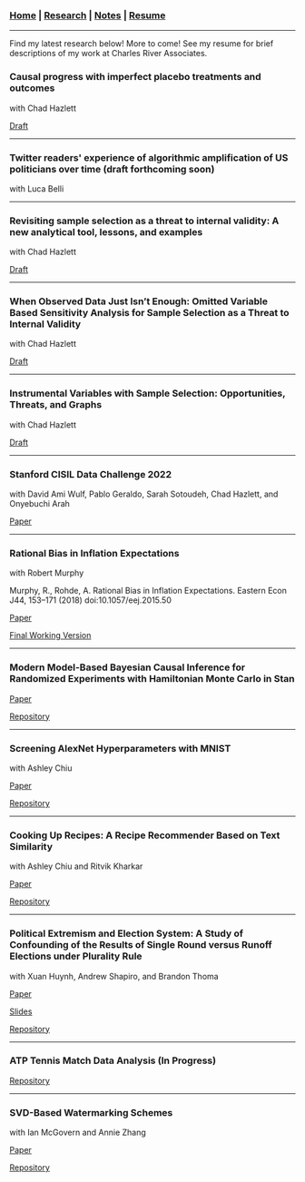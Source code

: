 ### [Home](README.md) | [Research](Research.md) | [Notes](Notes.md) | [Resume](docs/Adam_R_Rohde_Resume.pdf)


---

Find my latest research below! More to come! See my resume for brief descriptions of my work at Charles River Associates. 


### Causal progress with imperfect placebo treatments and outcomes
with Chad Hazlett

<!---In the quest to make defensible causal claims from observational data, it is sometimes possible to leverage information from “placebo outcomes” (aka “negative outcome controls”) or “placebo treatments”. Traditional approaches employing such information typically focus on point identification and assume (i) that these are “perfect placebos” (treatment has precisely zero effect on a placebo outcome, or placebo treatments have precisely zero effects on the outcome of interest); and (ii) that the placebo outcome/treatment suffers the same amount of confounding as does the real treatment- outcome relationship on some scale (“equi-confounding”). We show how the analysis of “omitted variable bias” in regression provides a flexible and powerful way to leverage information from placebo treatments and outcomes while relaxing these assumptions. Specifically, we provide a sensitivity analysis or partial identification framework in which users can see the implications of any claim they choose to make about the relative strengths of confounding suffered by a placebo treatment/outcome compared to the true treatment-outcome relationship, while allowing for “imperfect placebos” (e.g. placebo treatments with some non-zero effect on the outcome, placebo outcomes somewhat affected by the treatment). These tools can be used with any choice of placebo treatment or outcome, observed in the same dataset or in a separate one as the main treatment-outcome relationship. We also frame the conventional difference-in-difference approach as a special case of this, with a strict equi-confounding assumption regarding the pre-treatment outcome’s relationship to the treatment group indicator, to which our approach allows several useful relaxations. --->

[Draft](docs/Causal_progress_with_imperfect_placebos.pdf)

<!---![](images/Placebos.PNG)--->



---

### Twitter readers' experience of algorithmic amplification of US politicians over time (draft forthcoming soon)
with Luca Belli

<!---Designed and carried out causal study of algorithmic amplification experienced by US Twitter users for content generated by US national legislators. Paper and results are forthcoming. --->


---


### Revisiting sample selection as a threat to internal validity: A new analytical tool, lessons, and examples
with Chad Hazlett

<!---Researchers often seek to estimate the effect of a treatment on an outcome within a sample that has been drawn in some selective way from a larger population. Such selective sampling not only changes the population about which we make inferences, but can bias our estimate of the causal effect for the units in the sample, thus threatening the “internal validity” of the estimate (Campbell (1957)). Further, it is not possible to know what the causal effect would be in any other population of eventual interest if we cannot first obtain an unbiased estimate in the observed sample—a result we formalize below. That selective sampling can threaten even internal validity has long been known, and over the decades different research traditions have offered guidelines for assessing the threats to internal validity posed by sample selection. We employ formal graphical tools for causal reasoning to more fully and rigorously characterize the (i) the settings in which selective sampling does and does not bias the “internal effect estimate”, and (ii) the conditions under which this bias can theoretically be corrected, and how to do so. These results are collectively conveyed through a graphical criterion that investigators can apply in their circumstances to examine the threats to bias and opportunities for correction given a graphical causal model. A number of common lessons emerge, including that many forms of selection, including selection processes influenced by the treatment or a mediator, are not always problematic. That said, the central lesson is that many complications may arise, requiring the researcher to to use these tools to examine how selection processes bias the result or can be corrected under specific causal structures the user cannot reject as plausible.--->

[Draft](docs/Revisiting_Sample_Selection_as_a_Threat_to_Internal_Validity.pdf)

<!---![](images/DAGs_to_ISGs.PNG)--->

---

### When Observed Data Just Isn’t Enough: Omitted Variable Based Sensitivity Analysis for Sample Selection as a Threat to Internal Validity
with Chad Hazlett

<!---Sample selection is a common threat to the internal validity of causal effect estimates. While Rohde and Hazlett (20XX) discusses these threats at length and provides guidance on how covariate adjustment can be use to address them, what should researchers do when observed covariates are insufficient to eliminate these threats? We show how researchers can use omitted variable based sensitivity analyses to do this. In particular, we discuss the omitted variable based sensitivity analyses of Cinelli and Hazlett (2020) and Chernozhukov et al. (2022) and how these can be leveraged to evaluate threats from sample selection. However, since sample selection as a threat to internal validity is typically the result of collider stratification, the parameters in such sensitivity analyses can be difficult to interpret. We show how more interpretable expressions for the sensitivity parameters in these frameworks can be derived in some simple, parametric settings. Using these as a guide, we also propose bounds on the parameters for general, non-parametric settings using notions from information theory. A worked example and discussion are provided.--->

[Draft](docs/Sensitivity_Analysis_for_Sample_Selection_and_Internal_Validity.pdf)

<!---![](images/Sensitivity_bound.PNG)--->

---


### Instrumental Variables with Sample Selection: Opportunities, Threats, and Graphs
with Chad Hazlett

<!---In this paper, we discuss interesting cases in which sample selection presents opportunities to use instrumental variables and in which using instrumental variables can be used to overcome sample selection. However, we discuss how these opportunities may arise only in very specific settings, as is the case for credible instrumental variables in general. We also discuss the numerous threats that sample selection can pose to the credibility of instrumental variable approaches. To facilitate this discussion, we revise existing graphical criteria for instrumental variables to highlight the special role that sample selection plays in the instrumental variables setting. We do this by first introducing an extension to typical causal graphs that visualizes how sample selection alters the relationships between variables in the sample. We then provide rules (graphical criteria) that allow researchers to use these extended graphs to evaluate the key assumptions of instrumental variables in their own applications, while responsibly accounting for sample selection. In this way, we generalize recent discussions of sample selection and instrumental variables and connect these to existing graphical criteria. Moreover, we emphasize the importance of including a sample selection node in all causal graphs, warn of the dangers of applying simple heuristics about sample selection, and suggest that practitioners appeal to formal approaches like those we present to understand how sample selection may threaten the validity of instrumental variables in their specific applications.--->

[Draft](docs/Instrumental_Variables_and_Sample_Selection.pdf)

<!---![](images/IV_ISGs.PNG)--->

---
### Stanford CISIL Data Challenge 2022
with David Ami Wulf, Pablo Geraldo, Sarah Sotoudeh, Chad Hazlett, and Onyebuchi Arah

<!---Studied causal relationship between King County Metro Transit fare reinstatement on October 1, 2020 and ridership overall and by socio-economic group. Used an interrupted time series design and a variety of estimation strategies. Personal contribution: designed, conducted, and wrote up interrupted time series analyses.---> 


[Paper](docs/CISIL_Q1_Methods.pdf)

<!---![](images/Total Boardings and Alightings by Date.png)--->





---
### Rational Bias in Inflation Expectations
with Robert Murphy

<!---Using generalized method of moments, estimated a structural model of the economy to directly test hypotheses about whether inflation expectations respond rationally to food and energy price movements.--->

Murphy, R., Rohde, A. Rational Bias in Inflation Expectations. Eastern Econ J44, 153–171 (2018) doi:10.1057/eej.2015.50

[Paper](https://link.springer.com/article/10.1057%2Feej.2015.50)

[Final Working Version](docs/Rational-Bias-in-Inflation-Expectations-Working.pdf)

<!---![](images/Rational_Bias_Chart.PNG)--->

---
### Modern Model-Based Bayesian Causal Inference for Randomized Experiments with Hamiltonian Monte Carlo in Stan

<!---We explore the components of modern model-based Bayesian causal inferenece with a focus on randomized experiments. We discuss the potential outcomes framework, the Bayesian approach to causal inference, the MCMC sampling method Hamiltonian Monte Carlo, and the Stan probabilistic programming language. We also work through a simple example to illustrate how these components come together.--->

[Paper](docs/Bayesian-Causal-Inference-for-Randomized-Experiments-with-HMC.pdf)

[Repository](https://github.com/Adam-Rohde/Bayesian-Causal-Inference-for-Randomized-Experiments-with-HMC)

<!---![](images/PosteriorDistributions.PNG)--->

---
### Screening AlexNet Hyperparameters with MNIST
with Ashley Chiu

<!---We deploy an experimental approach to hyperparameter tuning in the context of AlexNet. We investigate AlexNet’s innovations, amongst other hyperparameters known to influence accuracy, to screen for the most important hyperparameters in an AlexNet-type CNN.--->


[Paper](docs/screening-alexnet-hyperparameters-with-mnist.pdf)

[Repository](https://github.com/Adam-Rohde/Screening-AlexNet-Hyperparameters-with-MNIST)

<!---![](images/MNIST_Hyperparameters.PNG)--->

---
### Cooking Up Recipes: A Recipe Recommender Based on Text Similarity
with Ashley Chiu and Ritvik Kharkar

<!---In this project we use a range natural language processing techniques (bag of words, Doc2vec, recurrent neural networks-based LSTM models, and pre-trained language model BERT) to learn vector space embeddings for cooking recipes. We use these embeddings to determine similarity between recipes and recommend such similar recipes, based on user input to a web demo app. We assess the quality of recommendations and embeddings by human review, PCA, and cluster analysis, finding that our models produced mixed results. Generally, simpler models seem to perform best.--->

[Paper](docs/Cooking-Up-Recipes-A-Recipe-Recommender-Based-on-Text-Similarity.pdf)

[Repository](https://github.com/Adam-Rohde/nlp-recipe-project)

<!---![](images/principal_comps.png)--->

---
### Political Extremism and Election System: A Study of Confounding of the Results of Single Round versus Runoff Elections under Plurality Rule
with Xuan Huynh, Andrew Shapiro, and Brandon Thoma

<!---The conclusions of Bordignon, Nannicini, and Tabellini (2016) with respect to the effects of runoff elections on political participation and policy volatility provide informative results that positively add to the discussion of the benefits of different electoral systems on societal political behavior and economic stability. The sensitivity of the authors’ results survive the most common robustness challenges under a Regression Discontinuity Design, yet unobserved confounding ultimately remains possible but unable to be fully explored due to lack of Italian-specific knowledge. Additional studies are ultimately necessary to validate the results for a more recent Italian electorate, and to study the ability to generalize such results to countries outside of Italy.--->

[Paper](docs/Political-Extremism-and-Election-System.pdf)

[Slides](docs/Political-Extremism-and-Election-System-Slides.pdf)

[Repository](https://github.com/Adam-Rohde/Political-Extremism-and-Election-System)

<!---![](images/lowess_sep.png)--->

---
### ATP Tennis Match Data Analysis (In Progress)

<!---I explore and analyze ATP match level data from 1968 to 2020. The goal is to have some fun exploring historical match data and to see what interesting trends we can uncover. The code and discussion of results are all in Jupyter notebooks at this point (see repository). The work I've done so far and hope to do includes:

* Explore the data.
* Cleaning the data and building a database.
* Calculating Elo Ratings.
* Performing simple analyses that I found interesting. There will surely be more of these to come. 
    * Are older players doing better?  
    * How many matches are typically in a player's career and how many years does a typical career last?
    * How many players have been ranked number 1 and how can we visualize which players dominated during different periods of time?
    * How do the results for best-of-three versus best-of-five set matches differ? (In Progress)
    * How does handedness effect matchups? (In Progress)
* Build models for predicting match winner incorporating match and player information, head-to-head statistics, as well as Elo ratings. (In Progress but there is some initial work on this.)
* Build a web app that provides player profiles, match up predictions, match up histories, Elo ratings, other fun things.  (In Progress)--->

[Repository](https://github.com/Adam-Rohde/ATP-Tennis)

<!---![](images/EloRatingsByAge.png)--->

---
### SVD-Based Watermarking Schemes
with Ian McGovern and Annie Zhang

<!---This paper surveys techniques for digital image watermarking that employ singular value decomposition as a method for embedding watermarks imperceptibly in images. Multiple desirable qualities of digital watermarks are explained and their balance discussed. Three foundational papers are discussed in detail, implemented in Python, and experiments on these methods are conducted. We find that simpler methods tend to have better performance but at the cost of higher computational intensity. We discuss extensions to these schemes as well as practical applications in areas from medicine to copyright protection.--->

[Paper](docs/McGovern-Rohde-Zhang-SVD-Based-Watermarking-Schemes.pdf)

[Repository](https://github.com/Adam-Rohde/SVD-Based-Watermarking-Schemes)

<!---![](images/LiuTan2002_watermarking_process.jpg)--->



